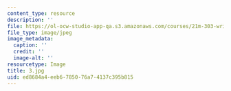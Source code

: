 ```yaml
---
content_type: resource
description: ''
file: https://ol-ocw-studio-app-qa.s3.amazonaws.com/courses/21m-303-writing-in-tonal-forms-i-spring-2009/ed8684a4eeb6785076a74137c395b815_3.jpg
file_type: image/jpeg
image_metadata:
  caption: ''
  credit: ''
  image-alt: ''
resourcetype: Image
title: 3.jpg
uid: ed8684a4-eeb6-7850-76a7-4137c395b815
---
```


